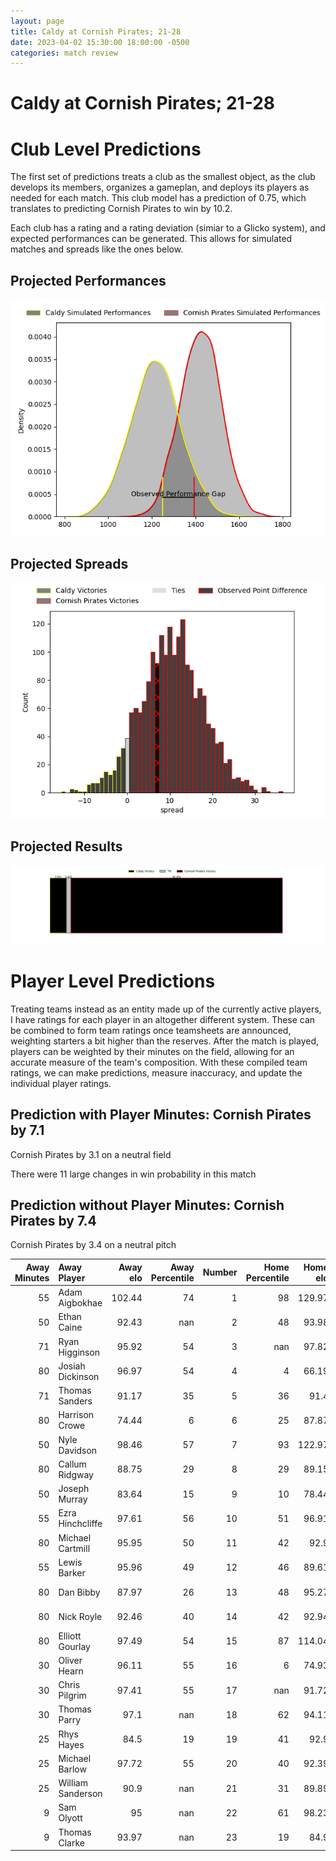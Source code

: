 ```yaml
---  
layout: page  
title: Caldy at Cornish Pirates; 21-28  
date: 2023-04-02 15:30:00 18:00:00 -0500  
categories: match review  
---
```

# Caldy at Cornish Pirates; 21-28

# Club Level Predictions


The first set of predictions treats a club as the smallest object, as the club develops its members, organizes a gameplan, and deploys its players as needed for each match. This club model has a prediction of 0.75, which translates to predicting Cornish Pirates to win by 10.2.

Each club has a rating and a rating deviation (simiar to a Glicko system), and expected performances can be generated. This allows for simulated matches and spreads like the ones below.
## Projected Performances


![Projected Performances](plots/performances_2023-04-02-CornishPirates-Caldy.png)
## Projected Spreads


![Projected Spreads](plots/spreads_2023-04-02-CornishPirates-Caldy.png)
## Projected Results


![Projected Results](plots/resultbar_2023-04-02-CornishPirates-Caldy.png)
# Player Level Predictions


Treating teams instead as an entity made up of the currently active players, I have ratings for each player in an altogether different system. These can be combined to form team ratings once teamsheets are announced, weighting starters a bit higher than the reserves. After the match is played, players can be weighted by their minutes on the field, allowing for an accurate measure of the team's composition. With these compiled team ratings, we can make predictions, measure inaccuracy, and update the individual player ratings.
## Prediction with Player Minutes: Cornish Pirates by 7.1


Cornish Pirates by 3.1 on a neutral field

There were 11 large changes in win probability in this match
## Prediction without Player Minutes: Cornish Pirates by 7.4


Cornish Pirates by 3.4 on a neutral pitch



|   Away Minutes | Away Player       |   Away elo |   Away Percentile |   Number |   Home Percentile |   Home elo | Home Player       |   Home Minutes |
|---------------:|:------------------|-----------:|------------------:|---------:|------------------:|-----------:|:------------------|---------------:|
|             55 | Adam Aigbokhae    |     102.44 |                74 |        1 |                98 |     129.97 | Jack Andrew       |             40 |
|             50 | Ethan Caine       |      92.43 |               nan |        2 |                48 |      93.98 | Morgan Nelson     |             48 |
|             71 | Ryan Higginson    |      95.92 |                54 |        3 |               nan |      97.82 | Hayden King       |             48 |
|             80 | Josiah Dickinson  |      96.97 |                54 |        4 |                 4 |      66.19 | Cory Teague       |             55 |
|             71 | Thomas Sanders    |      91.17 |                35 |        5 |                36 |      91.4  | Will Britton      |             80 |
|             80 | Harrison Crowe    |      74.44 |                 6 |        6 |                25 |      87.87 | Alex Everett      |             80 |
|             50 | Nyle Davidson     |      98.46 |                57 |        7 |                93 |     122.97 | John Stevens      |             80 |
|             80 | Callum Ridgway    |      88.75 |                29 |        8 |                29 |      89.15 | Ben Grubb         |             55 |
|             50 | Joseph Murray     |      83.64 |                15 |        9 |                10 |      78.44 | Alex Schwarz      |             55 |
|             55 | Ezra Hinchcliffe  |      97.61 |                56 |       10 |                51 |      96.91 | Harry Bazalgette  |             55 |
|             80 | Michael Cartmill  |      95.95 |                50 |       11 |                42 |      92.9  | Arthur Relton     |             65 |
|             55 | Lewis Barker      |      95.96 |                49 |       12 |                46 |      89.61 | Garyn Smith       |             80 |
|             80 | Dan Bibby         |      87.97 |                26 |       13 |                48 |      95.27 | Rory Parata       |             80 |
|             80 | Nick Royle        |      92.46 |                40 |       14 |                42 |      92.94 | Robin Wedlake     |             80 |
|             80 | Elliott Gourlay   |      97.49 |                54 |       15 |                87 |     114.04 | Alexander AJ Cant |             80 |
|             30 | Oliver Hearn      |      96.11 |                55 |       16 |                 6 |      74.93 | Ollie Adkins      |             40 |
|             30 | Chris Pilgrim     |      97.41 |                55 |       17 |               nan |      91.72 | Max Norey         |             32 |
|             30 | Thomas Parry      |      97.1  |               nan |       18 |                62 |      94.11 | Matt Johnson      |             32 |
|             25 | Rhys Hayes        |      84.5  |                19 |       19 |                41 |      92.9  | Arwel Robson      |             25 |
|             25 | Michael Barlow    |      97.72 |                55 |       20 |                40 |      92.39 | James Fender      |             25 |
|             25 | William Sanderson |      90.9  |               nan |       21 |                31 |      89.89 | Jarrad Hayler     |             25 |
|              9 | Sam Olyott        |      95    |               nan |       22 |                61 |      98.23 | Ruaridh Dawson    |             25 |
|              9 | Thomas Clarke     |      93.97 |               nan |       23 |                19 |      84.9  | Joe Elderkin      |             15 |

